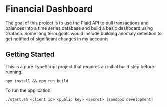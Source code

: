 # Financial Dashboard

The goal of this project is to use the Plaid API to pull transactions and balances into a time series database and build a basic dashboard using Grafana.  Some long term goals would include building anomaly detection to get notified of significant changes in my accounts

## Getting Started

This is a pure TypeScript project that requires an initial build step before running.

```
npm install && npm run build
```

To run the application:

```
./start.sh <client id> <public key> <secret> [sandbox development]
```
